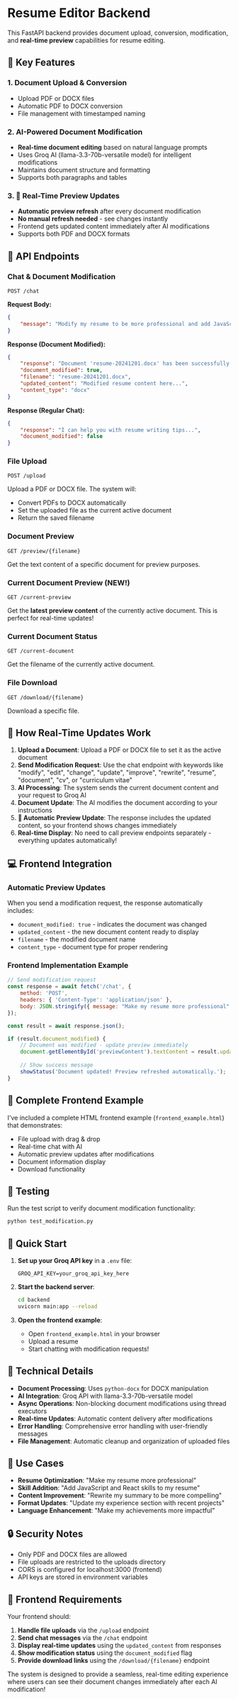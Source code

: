 # Resume Editor Backend

This FastAPI backend provides document upload, conversion, modification, and **real-time preview** capabilities for resume editing.

## 🚀 **Key Features**

### 1. **Document Upload & Conversion**
- Upload PDF or DOCX files
- Automatic PDF to DOCX conversion
- File management with timestamped naming

### 2. **AI-Powered Document Modification**
- **Real-time document editing** based on natural language prompts
- Uses Groq AI (llama-3.3-70b-versatile model) for intelligent modifications
- Maintains document structure and formatting
- Supports both paragraphs and tables

### 3. **🔄 Real-Time Preview Updates**
- **Automatic preview refresh** after every document modification
- **No manual refresh needed** - see changes instantly
- Frontend gets updated content immediately after AI modifications
- Supports both PDF and DOCX formats

## 📡 **API Endpoints**

### Chat & Document Modification
```
POST /chat
```
**Request Body:**
```json
{
    "message": "Modify my resume to be more professional and add JavaScript skills"
}
```

**Response (Document Modified):**
```json
{
    "response": "Document 'resume-20241201.docx' has been successfully modified according to your request. Here's the updated content:",
    "document_modified": true,
    "filename": "resume-20241201.docx",
    "updated_content": "Modified resume content here...",
    "content_type": "docx"
}
```

**Response (Regular Chat):**
```json
{
    "response": "I can help you with resume writing tips...",
    "document_modified": false
}
```

### File Upload
```
POST /upload
```
Upload a PDF or DOCX file. The system will:
- Convert PDFs to DOCX automatically
- Set the uploaded file as the current active document
- Return the saved filename

### Document Preview
```
GET /preview/{filename}
```
Get the text content of a specific document for preview purposes.

### Current Document Preview (NEW!)
```
GET /current-preview
```
Get the **latest preview content** of the currently active document. This is perfect for real-time updates!

### Current Document Status
```
GET /current-document
```
Get the filename of the currently active document.

### File Download
```
GET /download/{filename}
```
Download a specific file.

## 🔄 **How Real-Time Updates Work**

1. **Upload a Document**: Upload a PDF or DOCX file to set it as the active document
2. **Send Modification Request**: Use the chat endpoint with keywords like "modify", "edit", "change", "update", "improve", "rewrite", "resume", "document", "cv", or "curriculum vitae"
3. **AI Processing**: The system sends the current document content and your request to Groq AI
4. **Document Update**: The AI modifies the document according to your instructions
5. **🔄 Automatic Preview Update**: The response includes the updated content, so your frontend shows changes immediately
6. **Real-time Display**: No need to call preview endpoints separately - everything updates automatically!

## 💻 **Frontend Integration**

### Automatic Preview Updates
When you send a modification request, the response automatically includes:
- `document_modified: true` - indicates the document was changed
- `updated_content` - the new document content ready to display
- `filename` - the modified document name
- `content_type` - document type for proper rendering

### Frontend Implementation Example
```javascript
// Send modification request
const response = await fetch('/chat', {
    method: 'POST',
    headers: { 'Content-Type': 'application/json' },
    body: JSON.stringify({ message: "Make my resume more professional" })
});

const result = await response.json();

if (result.document_modified) {
    // Document was modified - update preview immediately
    document.getElementById('previewContent').textContent = result.updated_content;
    
    // Show success message
    showStatus('Document updated! Preview refreshed automatically.');
}
```

## 📁 **Complete Frontend Example**

I've included a complete HTML frontend example (`frontend_example.html`) that demonstrates:
- File upload with drag & drop
- Real-time chat with AI
- Automatic preview updates after modifications
- Document information display
- Download functionality

## 🧪 **Testing**

Run the test script to verify document modification functionality:
```bash
python test_modification.py
```

## 🚀 **Quick Start**

1. **Set up your Groq API key** in a `.env` file:
   ```env
   GROQ_API_KEY=your_groq_api_key_here
   ```

2. **Start the backend server**:
   ```bash
   cd backend
   uvicorn main:app --reload
   ```

3. **Open the frontend example**:
   - Open `frontend_example.html` in your browser
   - Upload a resume
   - Start chatting with modification requests!

## 🔧 **Technical Details**

- **Document Processing**: Uses `python-docx` for DOCX manipulation
- **AI Integration**: Groq API with llama-3.3-70b-versatile model
- **Async Operations**: Non-blocking document modifications using thread executors
- **Real-time Updates**: Automatic content delivery after modifications
- **Error Handling**: Comprehensive error handling with user-friendly messages
- **File Management**: Automatic cleanup and organization of uploaded files

## 🎯 **Use Cases**

- **Resume Optimization**: "Make my resume more professional"
- **Skill Addition**: "Add JavaScript and React skills to my resume"
- **Content Improvement**: "Rewrite my summary to be more compelling"
- **Format Updates**: "Update my experience section with recent projects"
- **Language Enhancement**: "Make my achievements more impactful"

## 🔒 **Security Notes**

- Only PDF and DOCX files are allowed
- File uploads are restricted to the uploads directory
- CORS is configured for localhost:3000 (frontend)
- API keys are stored in environment variables

## 📱 **Frontend Requirements**

Your frontend should:
1. **Handle file uploads** via the `/upload` endpoint
2. **Send chat messages** via the `/chat` endpoint
3. **Display real-time updates** using the `updated_content` from responses
4. **Show modification status** using the `document_modified` flag
5. **Provide download links** using the `/download/{filename}` endpoint

The system is designed to provide a seamless, real-time editing experience where users can see their document changes immediately after each AI modification!
